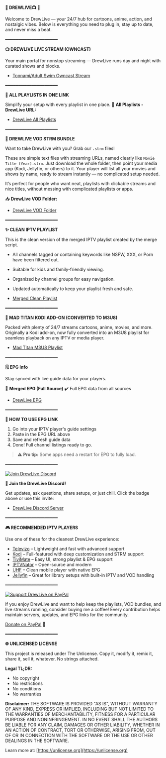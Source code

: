 **🌟 DREWLIVE📺 🌟**

Welcome to DrewLive — your 24/7 hub for cartoons, anime, action, and nostalgic vibes. Below is everything you need to plug in, stay up to date, and never miss a beat.

━━━━━━━━━━━━━━━━━━━━

**📺 DREWLIVE LIVE STREAM (OWNCAST)**

Your main portal for nonstop streaming — DrewLive runs day and night with curated shows and blocks.
* [Toonami/Adult Swim Owncast Stream](http://drewlive24.duckdns.org:8080/)

━━━━━━━━━━━━━━━━━━━━

**📂 ALL PLAYLISTS IN ONE LINK**

Simplify your setup with every playlist in one place.
🔗 **All Playlists - DrewLive URL:**
* [DrewLive All Playlists](https://tinyurl.com/drewall8)

━━━━━━━━━━━━━━━━━━━━

**📂 DREWLIVE VOD STRM BUNDLE**

Want to take DrewLive with you? Grab our `.strm` files!

These are simple text files with streaming URLs, named clearly like `Movie Title (Year).strm`. Just download the whole folder, then point your media app (Kodi, Jellyfin, or others) to it. Your player will list all your movies and shows by name, ready to stream instantly — no complicated setup needed.

It’s perfect for people who want neat, playlists with clickable streams and nice titles, without messing with complicated playlists or apps.

📥 **DrewLive VOD Folder:**
* [DrewLive VOD Folder](https://tinyurl.com/drewlive-vod2423)

━━━━━━━━━━━━━━━━━━━━

**✨ CLEAN IPTV PLAYLIST**

This is the clean version of the merged IPTV playlist created by the merge script.
* All channels tagged or containing keywords like NSFW, XXX, or Porn have been filtered out.
* Suitable for kids and family-friendly viewing.
* Organized by channel groups for easy navigation.
* Updated automatically to keep your playlist fresh and safe.

* [Merged Clean Playlist](https://tinyurl.com/MergedClean24)

━━━━━━━━━━━━━━━━━━━━

**📂 MAD TITAN KODI ADD-ON (CONVERTED TO M3U8)**

Packed with plenty of 24/7 streams cartoons, anime, movies, and more. Originally a Kodi add-on, now fully converted into an M3U8 playlist for seamless playback on any IPTV or media player.

* [Mad Titan M3U8 Playlist](https://tinyurl.com/MadTitan24)

━━━━━━━━━━━━━━━━━━━━

**🗓️ EPG Info**

Stay synced with live guide data for your players.

🔗 **Merged EPG (Full Source)**
✔️ Full EPG data from all sources
* [DrewLive EPG](http://drewlive24.duckdns.org:8081/DrewLive.xml.gz)

━━━━━━━━━━━━━━━━━━━━

**📡 HOW TO USE EPG LINK**

1.  Go into your IPTV player's guide settings
2.  Paste in the EPG URL above
3.  Save and refresh guide data
4.  Done! Full channel listings ready to go.

> ⚠️ **Pro tip:** Some apps need a restart for EPG to fully load.

━━━━━━━━━━━━━━━━━━━━

[![Join DrewLive Discord](https://i.imgur.com/UPsQU4m.png)](https://discord.gg/GScZh8D3rB)

**👥 Join the DrewLive Discord!**

Get updates, ask questions, share setups, or just chill.
Click the badge above or use this invite:
* [DrewLive Discord Server](https://discord.gg/GScZh8D3rB)

━━━━━━━━━━━━━━━━━━━━

**🎮 RECOMMENDED IPTV PLAYERS**

Use one of these for the cleanest DrewLive experience:

* [Televizo](https://televizo.net/) – Lightweight and fast with advanced support
* [Kodi](https://kodi.tv/) – Full-featured with deep customization and STRM support
* [TiviMate](https://tivimate.com/) – Easy UI, strong playlist & EPG support
* [IPTVNator](https://github.com/4gray/iptvnator/releases/tag/v0.16.0) – Open-source and modern
* [UHF](https://www.uhfapp.com/) – Clean mobile player with native EPG
* [Jellyfin](https://jellyfin.org/) – Great for library setups with built-in IPTV and VOD handling

━━━━━━━━━━━━━━━━━━━━

[![Support DrewLive on PayPal](https://cdn.freebiesupply.com/logos/large/2x/paypal-logo-png-transparent.png)](https://www.paypal.com/paypalme/drewrocha2423)

If you enjoy DrewLive and want to help keep the playlists, VOD bundles, and live streams running, consider buying me a coffee! Every contribution helps maintain servers, updates, and EPG links for the community.

[Donate on PayPal](https://www.paypal.com/paypalme/drewrocha2423) 💙

━━━━━━━━━━━━━━━━━━━━

**🌐 UNLICENSED LICENSE**

This project is released under The Unlicense.
Copy it, modify it, remix it, share it, sell it, whatever. No strings attached.

**Legal TL;DR:**
* No copyright
* No restrictions
* No conditions
* No warranties

**Disclaimer:**
THE SOFTWARE IS PROVIDED "AS IS", WITHOUT WARRANTY OF ANY KIND, EXPRESS OR IMPLIED, INCLUDING BUT NOT LIMITED TO THE WARRANTIES OF MERCHANTABILITY, FITNESS FOR A PARTICULAR PURPOSE AND NONINFRINGEMENT. IN NO EVENT SHALL THE AUTHORS BE LIABLE FOR ANY CLAIM, DAMAGES OR OTHER LIABILITY, WHETHER IN AN ACTION OF CONTRACT, TORT OR OTHERWISE, ARISING FROM, OUT OF OR IN CONNECTION WITH THE SOFTWARE OR THE USE OR OTHER DEALINGS IN THE SOFTWARE.


Learn more at: [https://unlicense.org](https://unlicense.org)
